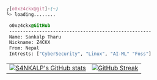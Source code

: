 ```css
┌[o0xz4ckx@git]-(~)
└> loading........
```

 ```css
  o0xz4ckx@GitHub
  ----------------------------------------------------
  Name: Sankalp Tharu
  Nickname: Z4CKX
  From: Nepal
  Intrests: ["CyberSecurity", "Linux", "AI-ML" "Foss"]
  ```

<div align="center">

|||
|:-------------------------:|:-------------------------:|
| [![S4NKALP's GitHub stats](https://github-readme-stats.vercel.app/api?username=S4NKALP&bg_color=1e1e2e&text_color=cdd6f4&icon_color=cba6f7&title_color=94e2d5)](https://github.com/S4NKALP) | [![GitHub Streak](https://streak-stats.demolab.com?user=S4NKALP&theme=catppuccin-mocha)](https://git.io/streak-stats) |

</div>
